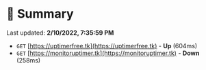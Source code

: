 # 📖 Summary
Last updated: **2/10/2022, 7:35:59 PM**

- `GET` [https://uptimerfree.tk](https://uptimerfree.tk) - **Up** (604ms)
- `GET` [https://monitoruptimer.tk](https://monitoruptimer.tk) - **Down** (258ms)
